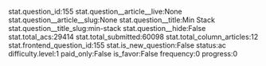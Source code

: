 stat.question_id:155
stat.question__article__live:None
stat.question__article__slug:None
stat.question__title:Min Stack
stat.question__title_slug:min-stack
stat.question__hide:False
stat.total_acs:29414
stat.total_submitted:60098
stat.total_column_articles:12
stat.frontend_question_id:155
stat.is_new_question:False
status:ac
difficulty.level:1
paid_only:False
is_favor:False
frequency:0
progress:0
